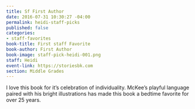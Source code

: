 ```yaml
---
title: Sf First Author
date: 2016-07-31 10:30:27 -04:00
permalink: heidi-staff-picks
published: false
categories:
- staff-favorites
book-title: First staff Favorite
book-author: First Author
book-image: staff-pick-heidi-001.png
staff: Heidi
event-link: https://storiesbk.com
section: Middle Grades
---
```


I love this book for it’s celebration of individuality. McKee’s playful language paired with his bright illustrations has made this book a bedtime favorite for over 25 years.
